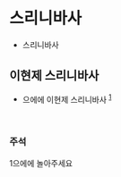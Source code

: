 # 스리니바사

 - 스리니바사

## 이현제 스리니바사

 - 으에에 이현제 스리니바사 <sup>[1](#footnote1)</sup>
 
<br>

### 주석
<a name="footnote1">1</a>으에에 놀아주세요
